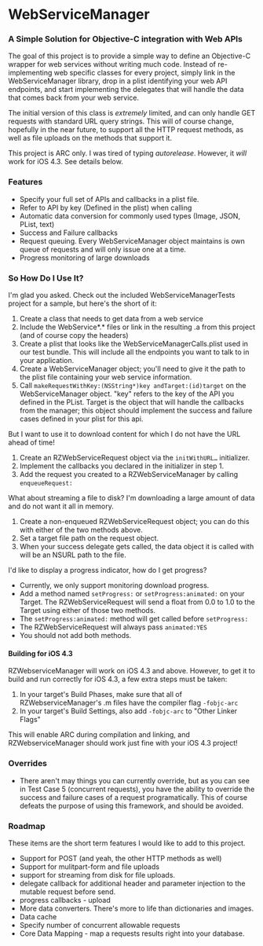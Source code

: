 # WebServiceManager

### A Simple Solution for Objective-C integration with Web APIs

The goal of this project is to provide a simple way to define an Objective-C wrapper for web services without writing much code. Instead of re-implementing web specific classes for every project, simply link in the WebServiceManager library, drop in a plist identifying your web API endpoints, and start implementing the delegates that will handle the data that comes back from your web service. 

The initial version of this class is _extremely_ limited, and can only handle GET requests with standard URL query strings. This will of course change, hopefully in the near future, to support all the HTTP request methods, as well as file uploads on the methods that support it. 

This project is ARC only. I was tired of typing *autorelease*. However, it *will* work for iOS 4.3. See details below.

### Features
* Specify your full set of APIs and callbacks in a plist file. 
* Refer to API by key (Defined in the plist) when calling
* Automatic data conversion for commonly used types (Image, JSON, PList, text)
* Success and Failure callbacks
* Request queuing. Every WebServiceManager object maintains is own queue of requests and will only issue one at a time. 
* Progress monitoring of large downloads

### So How Do I Use It?
I'm glad you asked. Check out the included WebServiceManagerTests project for a sample, but here's the short of it:

1. Create a class that needs to get data from a web service
2. Include the WebService*.* files or link in the resulting .a from this project (and of course copy the headers)
3. Create a plist that looks like the WebServiceManagerCalls.plist used in our test bundle. This will include all the endpoints you want to talk to in your application.
4. Create a WebServiceManager object; you'll need to give it the path to the plist file containing your web service information.
5. Call `makeRequestWithKey:(NSString*)key andTarget:(id)target` on the WebServiceManager object. "key" refers to the key of the API you defined in the PList. Target is the object that will handle the callbacks from the manager; this object should implement the success and failure cases defined in your plist for this api. 

But I want to use it to download content for which I do not have the URL ahead of time!

1. Create an RZWebServiceRequest object via the `initWithURL…` initializer. 
2. Implement the callbacks you declared in the initializer in step 1.
3. Add the request you created to a RZWebServiceManager by calling `enqueueRequest:`

What about streaming a file to disk? I'm downloading a large amount of data and do not want it all in memory.

1. Create a non-enqueued RZWebServiceRequest object; you can do this with either of the two methods above.
2. Set a target file path on the request object.
3. When your success delegate gets called, the data object it is called with will be an NSURL path to the file. 


I'd like to display a progress indicator, how do I get progress?

* Currently, we only support monitoring download progress.
* Add a method named `setProgress:` or `setProgress:animated:` on your Target. The RZWebServiceRequest will send a float from 0.0 to 1.0 to the Target using either of those two methods. 
* The `setProgress:animated:` method will get called before `setProgress:`
* The RZWebServiceRequest will always pass `animated:YES`
* You should not add both methods.

#### Building for iOS 4.3

RZWebserviceManager will work on iOS 4.3 and above. However, to get it to build and run correctly for iOS 4.3, a few
extra steps must be taken:

1. In your target's Build Phases, make sure that all of RZWebserviceManager's .m files have the compiler flag `-fobjc-arc`
2. In your target's Build Settings, also add `-fobjc-arc` to "Other Linker Flags"

This will enable ARC during compilation and linking, and RZWebserviceManager should work just fine with your iOS 4.3 project!

### Overrides
* There aren't may things you can currently override, but as you can see in Test Case 5 (concurrent requests), you have the ability to override the success and failure cases of a request programatically. This of course defeats the purpose of using this framework, and should be avoided. 

### Roadmap
These items are the short term features I would like to add to this project. 

* Support for POST (and yeah, the other HTTP methods as well)
* Support for mulitpart-form and file uploads
* support for streaming from disk for file uploads. 
* delegate callback for additional header and parameter injection to the mutable request before send.
* progress callbacks - upload
* More data converters. There's more to life than dictionaries and images.
* Data cache
* Specify number of concurrent allowable requests
* Core Data Mapping - map a requests results right into your database. 
